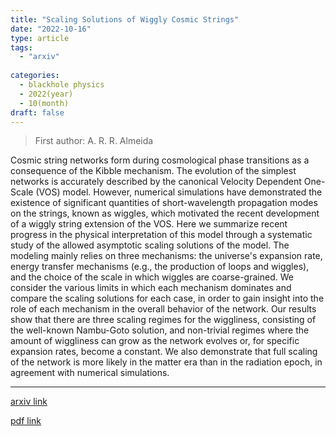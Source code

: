 ```yaml
---
title: "Scaling Solutions of Wiggly Cosmic Strings"
date: "2022-10-16"
type: article
tags:
  - "arxiv"
  
categories:
  - blackhole physics
  - 2022(year)
  - 10(month)
draft: false
---
```

> First author: A. R. R. Almeida

 Cosmic string networks form during cosmological phase transitions as a
consequence of the Kibble mechanism. The evolution of the simplest networks is
accurately described by the canonical Velocity Dependent One-Scale (VOS) model.
However, numerical simulations have demonstrated the existence of significant
quantities of short-wavelength propagation modes on the strings, known as
wiggles, which motivated the recent development of a wiggly string extension of
the VOS. Here we summarize recent progress in the physical interpretation of
this model through a systematic study of the allowed asymptotic scaling
solutions of the model. The modeling mainly relies on three mechanisms: the
universe's expansion rate, energy transfer mechanisms (e.g., the production of
loops and wiggles), and the choice of the scale in which wiggles are
coarse-grained. We consider the various limits in which each mechanism
dominates and compare the scaling solutions for each case, in order to gain
insight into the role of each mechanism in the overall behavior of the network.
Our results show that there are three scaling regimes for the wiggliness,
consisting of the well-known Nambu-Goto solution, and non-trivial regimes where
the amount of wiggliness can grow as the network evolves or, for specific
expansion rates, become a constant. We also demonstrate that full scaling of
the network is more likely in the matter era than in the radiation epoch, in
agreement with numerical simulations.

---
[arxiv link](http://arxiv.org/abs/2210.08467v1)

[pdf link](http://arxiv.org/pdf/2210.08467v1)